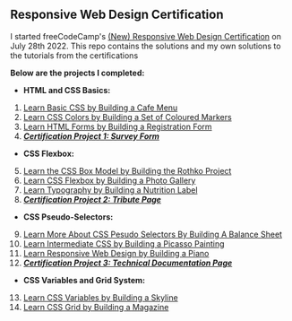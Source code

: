 ## Responsive Web Design Certification

I started freeCodeCamp's [(New) Responsive Web Design Certification](https://www.freecodecamp.org/learn/2022/responsive-web-design/) on July 28th 2022. This repo contains the solutions and my own solutions to the tutorials from the certifications

**Below are the projects I completed:**

- **HTML and CSS Basics:**
1) [Learn Basic CSS by Building a Cafe Menu](01-HTML%20and%20CSS%20Basics/01-Building%20a%20Cafe%20Menu)
2) [Learn CSS Colors by Building a Set of Coloured Markers](01-HTML%20and%20CSS%20Basics/02-Building%20a%20Set%20of%20Coloured%20Mrkers)
3) [Learn HTML Forms by Building a Registration Form](01-HTML%20and%20CSS%20Basics/03-Building%20a%20Registration%20Form)
4) [***Certification Project 1: Survey Form***](01-HTML%20and%20CSS%20Basics/04-Build%20a%20Survey%20Form%20[Certification%20Project])

- **CSS Flexbox:**
5) [Learn the CSS Box Model by Building the Rothko Project](02-CSS%20Flexbox/01-Building%20a%20Rothko%20Painting)
6) [Learn CSS Flexbox by Building a Photo Gallery](02-CSS%20Flexbox/02-Building%20a%20Photo%20Gallery)
7) [Learn Typography by Building a Nutrition Label](02-CSS%20Flexbox/03-Building%20a%20Nutrition%20Label)
8) [***Certification Project 2: Tribute Page***](02-CSS%20Flexbox/05-Build%20a%20Tribute%20Page%20[Certification%20Project])

- **CSS Pseudo-Selectors:**
9) [Learn More About CSS Pesudo Selectors By Building A Balance Sheet](03-CSS%20Pseudo%20Selectors/01-Building%20A%20Balance%20Sheet)
10) [Learn Intermediate CSS by Building a Picasso Painting](03-CSS%20Pseudo%20Selectors/02-Building%20A%20Picasso%20Painting)
11) [Learn Responsive Web Design by Building a Piano](03-CSS%20Pseudo%20Selectors/03-Building%20A%20Piano)
12) [***Certification Project 3: Technical Documentation Page***](03-CSS%20Pseudo%20Selectors/04-Build%20a%20Tecnhical%20Documentation%20Page%20%5BCertification%20Project%5D)

- **CSS Variables and Grid System:**
13) [Learn CSS Variables by Building a Skyline](04-CSS%20Variables%20and%20Grid%20Systems/01-Learn%20CSS%20Variables%20by%20Building%20a%20Skyline)
14) [Learn CSS Grid by Building a Magazine](04-CSS%20Variables%20and%20Grid%20Systems/02-Learn%20CSS%20Grid%20by%20Building%20a%20Magazine)
